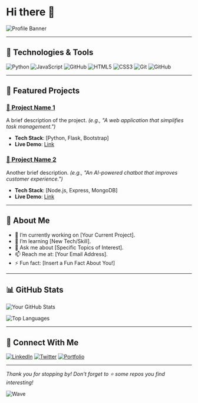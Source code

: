 
# Hi there 👋

![Profile Banner](https://via.placeholder.com/1200x300.png?text=Your+Custom+Banner+Here)

---

## 🔧 Technologies & Tools

![Python](https://img.shields.io/badge/Python-3776AB?style=for-the-badge&logo=python&logoColor=white)
![JavaScript](https://img.shields.io/badge/JavaScript-F7DF1E?style=for-the-badge&logo=javascript&logoColor=black)
![GitHub](https://img.shields.io/badge/GitHub-181717?style=for-the-badge&logo=github&logoColor=white)
![HTML5](https://img.shields.io/badge/HTML5-E34F26?style=for-the-badge&logo=html5&logoColor=white)
![CSS3](https://img.shields.io/badge/CSS3-1572B6?style=for-the-badge&logo=css3&logoColor=white)
![Git](https://img.shields.io/badge/Git-F05032?style=for-the-badge&logo=git&logoColor=white)
![GitHub](https://img.shields.io/badge/GitHub-181717?style=for-the-badge&logo=github&logoColor=white)

---

## 📂 Featured Projects

### [📁 Project Name 1](https://github.com/yourusername/project1)
A brief description of the project. *(e.g., "A web application that simplifies task management.")*
- **Tech Stack**: [Python, Flask, Bootstrap]
- **Live Demo**: [Link](https://yourliveprojectlink.com)

### [📁 Project Name 2](https://github.com/yourusername/project2)
Another brief description. *(e.g., "An AI-powered chatbot that improves customer experience.")*
- **Tech Stack**: [Node.js, Express, MongoDB]
- **Live Demo**: [Link](https://yourliveprojectlink.com)

---

## 🌱 About Me
- 🔭 I’m currently working on [Your Current Project].
- 🌱 I’m learning [New Tech/Skill].
- 💬 Ask me about [Specific Topics of Interest].
- 📫 Reach me at: [Your Email Address].
- ⚡ Fun fact: [Insert a Fun Fact About You!]

---

## 📊 GitHub Stats

![Your GitHub Stats](https://github-readme-stats.vercel.app/api?username=yourusername&show_icons=true&theme=radical)

![Top Languages](https://github-readme-stats.vercel.app/api/top-langs/?username=yourusername&layout=compact&theme=radical)

---

## 🤝 Connect With Me

[![LinkedIn](https://img.shields.io/badge/LinkedIn-0077B5?style=for-the-badge&logo=linkedin&logoColor=white)](https://linkedin.com/in/yourusername)
[![Twitter](https://img.shields.io/badge/Twitter-1DA1F2?style=for-the-badge&logo=twitter&logoColor=white)](https://twitter.com/yourusername)
[![Portfolio](https://img.shields.io/badge/Portfolio-000000?style=for-the-badge&logo=web&logoColor=white)](https://yourportfolio.com)

---

_Thank you for stopping by! Don't forget to ⭐ some repos you find interesting!_

![Wave](https://i.giphy.com/2rAKTgJIQe1buYU1R5.webp)
